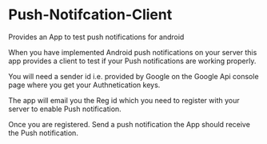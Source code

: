 Push-Notifcation-Client
=======================

Provides an App to test push notifications for android

When you have implemented Android push notifications on your server this app provides a client to test if your Push notifications
are working properly.

You will need a sender id i.e. provided by Google on the Google Api console page where you get your Authnetication keys.

The app will email you the Reg id which you need to register with your server to enable Push notification.

Once you are registered. Send a push notification the App should receive the Push notification.
